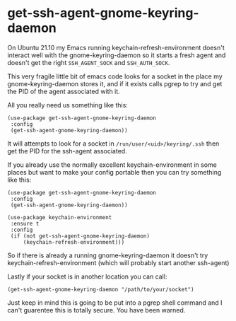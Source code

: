 # get-ssh-agent-gnome-keyring-daemon

On Ubuntu 21.10 my Emacs running keychain-refresh-environment doesn't interact well with the gnome-keyring-daemon so it starts a fresh agent and doesn't get the right ```SSH_AGENT_SOCK``` and ```SSH_AUTH_SOCK```.

This very fragile little bit of emacs code looks for a socket in the place my gnome-keyring-daemon stores it, and if it exists calls pgrep to try and get the PID of the agent associated with it.

All you really need us something like this:

```
(use-package get-ssh-agent-gnome-keyring-daemon
 :config
 (get-ssh-agent-gnome-keyring-daemon))
```

It will attempts to look for a socket in ```/run/user/<uid>/keyring/.ssh``` then get the PID for the ssh-agent associated.

If you already use the normally excellent keychain-environment in some places but want to make your config portable then you can try something like this:


```
(use-package get-ssh-agent-gnome-keyring-daemon
 :config
 (get-ssh-agent-gnome-keyring-daemon))

(use-package keychain-environment
 :ensure t
 :config
 (if (not get-ssh-agent-gnome-keyring-daemon)
     (keychain-refresh-environment)))
```

So if there is already a running gnome-keyring-daemon it doesn't
try keychain-refresh-environment (which will probably start another ssh-agent)

Lastly if your socket is in another location you can call:

```
(get-ssh-agent-gnome-keyring-daemon "/path/to/your/socket")
```

Just keep in mind this is going to be put into a pgrep shell command and I can't guarentee this is totally secure.  You have been warned.
